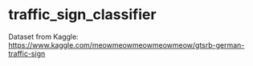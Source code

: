 # traffic_sign_classifier
Dataset from Kaggle: https://www.kaggle.com/meowmeowmeowmeowmeow/gtsrb-german-traffic-sign
